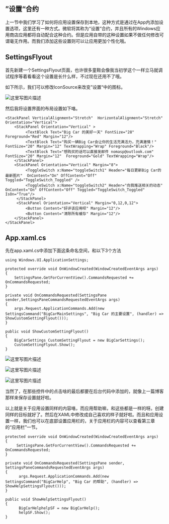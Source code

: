 ”设置“合约
------

上一节中我们学习了如何将应用设置保存到本地，这种方式是通过在App内添加设置选项，这里还有一种方式。微软将其称为“设置”合约，并且所有的Windows应用商店应用都将自动配合这种合约。但是应用自带的这种设置如果不做任何修改可谓毫无作用。而我们添加这些设置则可以让应用更加个性化哦。

SettingsFlyout
--------------

首先新建一个SettingsFlyout页面，也许很多童鞋会像我当初学这个一样立马就调试程序等着看看这个设置是长什么样，不过现在还用不了哦。

如下所示，我们可以修改IconSource来改变”设置“中的图标。

![这里写图片描述](http://img.blog.csdn.net/20150417222758794)

然后我将设置界面的布局设置如下咯。
```
<StackPanel VerticalAlignment="Stretch"  HorizontalAlignment="Stretch" Orientation="Vertical">
    <StackPanel Orientation="Vertical" >
         <TextBlock Text="Big Car 的美好一天" FontSize="28" Foreground="Red" Margin="12"/>
         <TextBlock Text="购买一辆Big Car会让你的生活充满活力，充满激情！" FontSize="20" Margin="12" TextWrapping="Wrap" Foreground="Black"/>
         <TextBlock Text="想购买的话可以直接发邮件 nomasp@outlook.com" FontSize="20" Margin="12"  Foreground="Gold" TextWrapping="Wrap"/>
    </StackPanel>
    <StackPanel Orientation="Vertical" Margin="8">
         <ToggleSwitch x:Name="toggleSwitch1" Header="每日更新Big Car的最新图片"  OnContent="On" OffContent="Off" Toggled="ToggleSwitch_Toggled" />
         <ToggleSwitch x:Name="toggleSwitch2" Header="向我推送相关的动态" OnContent="On" OffContent="Off" Toggled="ToggleSwitch_Toggled" IsOn="True"/>
     </StackPanel>
     <StackPanel Orientation="Vertical" Margin="0,12,0,12">
         <Button Content="好评该应用呗" Margin="12"/>
         <Button Content="清除所有缓存" Margin="12"/>
    </StackPanel>
</StackPanel>
```

App.xaml.cs
-----------
先在app.xaml.cs中添加下面这条命名空间，和以下3个方法
```
using Windows.UI.ApplicationSettings;
```

```
protected override void OnWindowCreated(WindowCreatedEventArgs args)
{
    SettingsPane.GetForCurrentView().CommandsRequested += OnCommandsRequested;
}

private void OnCommandsRequested(SettingsPane sender,SettingsPaneCommandsRequestedEventArgs args)
{
    args.Request.ApplicationCommands.Add(new SettingsCommand("BigCarMainSettings", "Big Car 的主要设置", (handler) => ShowCustomSettingFlyout()));
}

public void ShowCustomSettingFlyout()
{
    BigCarSettings CustomSettingFlyout = new BigCarSettings();
    CustomSettingFlyout.Show();
}
```
![这里写图片描述](http://img.blog.csdn.net/20150417231726801)

![这里写图片描述](http://img.blog.csdn.net/20150417231918489)

![这里写图片描述](http://img.blog.csdn.net/20150417231924853)

当然了，在那些控件中的点击啥的最后都要在后台代码中添加的，就像上一篇博客那样来保存设置就好啦。

以上就是关于应用设置同样的内容咯，而应用帮助嘛，和这些都是一样的呀。创建同样的目标就好了。然后在XAML中修改成自己喜欢的样子就好啦。而且和应用设置一样，我们也可以在底部设置应用栏的，关于应用栏的内容可以查看第三章的“应用栏”一节。

```
protected override void OnWindowCreated(WindowCreatedEventArgs args)
{
     SettingsPane.GetForCurrentView().CommandsRequested += OnCommandsRequested;
}

private void OnCommandsRequested(SettingsPane sender, SettingsPaneCommandsRequestedEventArgs args)
{
      args.Request.ApplicationCommands.Add(new SettingsCommand("BigCarHelp", "Big Car 的帮助", (handler) => ShowHelpSettingsFlyout()));
}

public void ShowHelpSettingsFlyout()
{
      BigCarHelphelpSF = new BigCarHelp();
      helpSF.Show();
}
```
